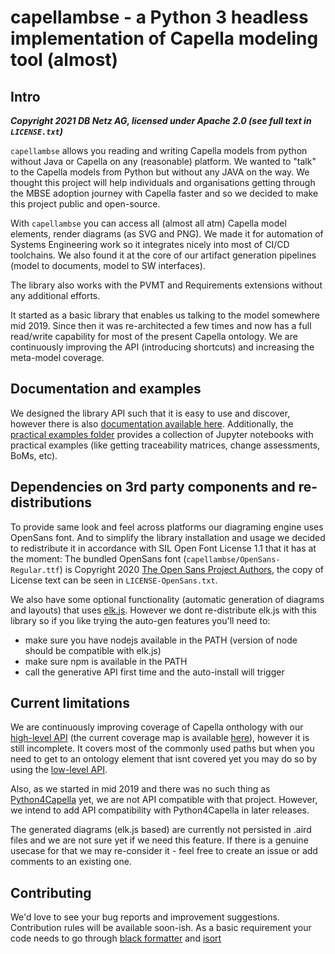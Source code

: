 # capellambse -  a Python 3 headless implementation of Capella modeling tool (almost)

## Intro

***Copyright 2021 DB Netz AG, licensed under Apache 2.0 (see full text in `LICENSE.txt`)***

`capellambse` allows you reading and writing Capella models from python without Java or Capella on any (reasonable) platform. We wanted to "talk" to the Capella models from Python but without any JAVA on the way. We thought this project will help individuals and organisations getting through the MBSE adoption journey with Capella faster and so we decided to make this project public and open-source.

With `capellambse` you can access all (almost all atm) Capella model elements, render diagrams (as SVG and PNG). We made it for automation of Systems Engineering work so it integrates nicely into most of CI/CD toolchains. We also found it at the core of our artifact generation pipelines (model to documents, model to SW interfaces).

The library also works with the PVMT and Requirements extensions without any additional efforts.

It started as a basic library that enables us talking to the model somewhere mid 2019. Since then it was re-architected a few times and now has a full read/write capability for most of the present Capella ontology. We are continuously improving the API (introducing shortcuts) and increasing the meta-model coverage.

## Documentation and examples

We designed the library API such that it is easy to use and discover, however there is also [documentation available here](TODO). Additionally, the [practical examples folder](TODO) provides a collection of Jupyter notebooks with practical examples (like getting traceability matrices, change assessments, BoMs, etc).

## Dependencies on 3rd party components and re-distributions

To provide same look and feel across platforms our diagraming engine uses OpenSans font. And to simplify the library installation and usage we decided to redistribute it in accordance with SIL Open Font License 1.1 that it has at the moment: The bundled OpenSans font (`capellambse/OpenSans-Regular.ttf`) is
Copyright 2020 [The Open Sans Project Authors](https://github.com/googlefonts/opensans), the copy of License text can be seen in `LICENSE-OpenSans.txt`.

We also have some optional functionality (automatic generation of diagrams and layouts) that uses [elk.js](TODO). However we dont re-distribute elk.js with this library so if you like trying the auto-gen features you'll need to:

* make sure you have nodejs available in the PATH (version of node should be compatible with elk.js)
* make sure npm is available in the PATH
* call the generative API first time and the auto-install will trigger

## Current limitations

We are continuously improving coverage of Capella onthology with our [high-level API](TODO) (the current coverage map is available [here](TODO)), however it is still incomplete. It covers most of the commonly used paths but when you need to get to an ontology element that isnt covered yet you may do so by using the [low-level API](TODO).

Also, as we started in mid 2019 and there was no such thing as [Python4Capella](TODO) yet, we are not API compatible with that project. However, we intend to add API compatibility with Python4Capella in later releases.

The generated diagrams (elk.js based) are currently not persisted in .aird files and we are not sure yet if we need this feature. If there is a genuine usecase for that we may re-consider it - feel free to create an issue or add comments to an existing one.

## Contributing

We'd love to see your bug reports and improvement suggestions. Contribution rules will be available soon-ish.
As a basic requirement your code needs to go through [black formatter]() and [isort](TODO)
